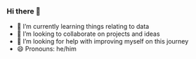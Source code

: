 ### Hi there 👋
- 🌱 I’m currently learning things relating to data
- 👯 I’m looking to collaborate on projects and ideas
- 🤔 I’m looking for help with improving myself on this journey
- 😄 Pronouns: he/him
